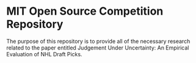 # MIT Open Source Competition Repository
The purpose of this repository is to provide all of the necessary research related to the paper entitled Judgement Under Uncertainty: An Empirical Evaluation of NHL Draft Picks. 

